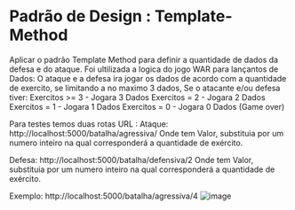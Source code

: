 # Padrão de Design : Template-Method
 Aplicar o padrão Template Method para definir a quantidade de dados da defesa e do ataque.
 Foi ultilizada a logica do jogo WAR para lançantos de Dados:
 O ataque e a defesa ira jogar os dados de acordo com a quantidade de exercito, se limitando a no maximo 3 dados,
 Se o atacante e/ou defesa tiver: 
                Exercitos >= 3   - Jogara 3 Dados
                Exercitos =  2   - Jogara 2 Dados
                Exercitos =  1   - Jogara 1 Dados
                Exercitos =  0   - Jogara 0 Dados (Game over)


 Para testes temos duas rotas URL : 
  Ataque: http://localhost:5000/batalha/agressiva/<valor>
  Onde tem Valor, substituia por um numero inteiro na qual corresponderá a quantidade  de exército.

  Defesa: http://localhost:5000/batalha/defensiva/2
  Onde tem Valor, substituia por um numero inteiro na qual corresponderá a quantidade  de exército.

  Exemplo: http://localhost:5000/batalha/agressiva/4
  ![image](https://github.com/RayssaOliveiraa/Padr-o-de-Design-Template-Method/assets/87939812/e7813f14-8eb4-4cc9-a865-403e1aafd223)

                
 
